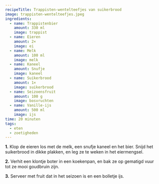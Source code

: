 ```yaml
---
recipeTitle: Trappisten-wentelteefjes van suikerbrood
image: trappisten-wentelteefjes.jpeg
ingredients:
  - name: Trappistenbier
    amount: 330 ml
    image: trappist
  - name: Eieren
    amount: 2×
    image: ei
  - name: Melk
    amount: 100 ml
    image: melk
  - name: Kaneel
    amount: Snufje
    image: kaneel
  - name: Suikerbrood
    amount: 1×
    image: suikerbrood
  - name: Seizoensfruit
    amount: 100 g
    image: bosvruchten
  - name: Vanille-ijs
    amount: 500 ml
    image: ijs
time: 20 minuten
tags: 
  - eten
  - zoetigheden
---
```

**1.**  Klop de eieren los met de melk, een snufje kaneel en het bier. Snijd het suikerbrood in dikke plakken, en leg ze te weken in het eiermengsel.

**2.** Verhit een klontje boter in een koekenpan, en bak ze op gematigd vuur tot ze mooi goudbruin zijn.

**3.** Serveer met fruit dat in het seizoen is en een bolletje ijs.
